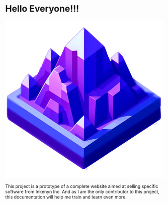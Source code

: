 # Hello Everyone!!!

![Purple montian, the Inkenyn logo](/images/Logo1.png)

This project is a prototype of a complete website aimed at selling specific software from Inkenyn Inc. And as I am the only contributor to this project, this documentation will help me train and learn even more.
